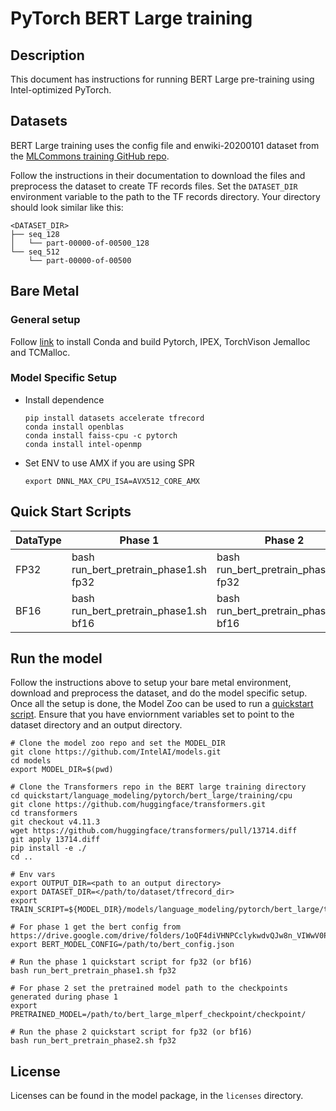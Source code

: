 <!--- 0. Title -->
# PyTorch BERT Large training
<!-- 10. Description -->
## Description

This document has instructions for running BERT Large pre-training using
Intel-optimized PyTorch.

## Datasets

BERT Large training uses the config file and enwiki-20200101 dataset from the
[MLCommons training GitHub repo](https://github.com/mlcommons/training/tree/master/language_model/tensorflow/bert).

Follow the instructions in their documentation to download the files and
preprocess the dataset to create TF records files. Set the `DATASET_DIR`
environment variable to the path to the TF records directory. Your directory
should look similar like this:
```
<DATASET_DIR>
├── seq_128
│   └── part-00000-of-00500_128
└── seq_512
    └── part-00000-of-00500
```

## Bare Metal

### General setup

Follow [link](/docs/general/pytorch/BareMetalSetup.md) to install Conda and build Pytorch, IPEX, TorchVison Jemalloc and TCMalloc.

### Model Specific Setup
* Install dependence
  ```
  pip install datasets accelerate tfrecord
  conda install openblas
  conda install faiss-cpu -c pytorch
  conda install intel-openmp
  ```

* Set ENV to use AMX if you are using SPR
  ```
  export DNNL_MAX_CPU_ISA=AVX512_CORE_AMX
  ```

## Quick Start Scripts

|  DataType   | Phase 1  |  Phase 2 |
| ----------- | ----------- | ----------- |
| FP32        | bash run_bert_pretrain_phase1.sh fp32 | bash run_bert_pretrain_phase2.sh fp32 |
| BF16        | bash run_bert_pretrain_phase1.sh bf16 | bash run_bert_pretrain_phase2.sh bf16 |

## Run the model

Follow the instructions above to setup your bare metal environment, download and
preprocess the dataset, and do the model specific setup. Once all the setup is done,
the Model Zoo can be used to run a [quickstart script](#quick-start-scripts).
Ensure that you have enviornment variables set to point to the dataset directory
and an output directory.

```
# Clone the model zoo repo and set the MODEL_DIR
git clone https://github.com/IntelAI/models.git
cd models
export MODEL_DIR=$(pwd)

# Clone the Transformers repo in the BERT large training directory
cd quickstart/language_modeling/pytorch/bert_large/training/cpu
git clone https://github.com/huggingface/transformers.git
cd transformers
git checkout v4.11.3
wget https://github.com/huggingface/transformers/pull/13714.diff
git apply 13714.diff
pip install -e ./
cd ..

# Env vars
export OUTPUT_DIR=<path to an output directory>
export DATASET_DIR=</path/to/dataset/tfrecord_dir>
export TRAIN_SCRIPT=${MODEL_DIR}/models/language_modeling/pytorch/bert_large/training/run_pretrain_mlperf.py

# For phase 1 get the bert config from https://drive.google.com/drive/folders/1oQF4diVHNPCclykwdvQJw8n_VIWwV0PT
export BERT_MODEL_CONFIG=/path/to/bert_config.json

# Run the phase 1 quickstart script for fp32 (or bf16)
bash run_bert_pretrain_phase1.sh fp32

# For phase 2 set the pretrained model path to the checkpoints generated during phase 1
export PRETRAINED_MODEL=/path/to/bert_large_mlperf_checkpoint/checkpoint/

# Run the phase 2 quickstart script for fp32 (or bf16)
bash run_bert_pretrain_phase2.sh fp32
```

<!--- 80. License -->
## License

Licenses can be found in the model package, in the `licenses` directory.

